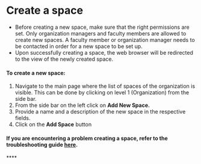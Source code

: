 # Create a space

* Before creating a new space, make sure that the right permissions are set. Only organization managers and faculty members are allowed to create new spaces. A faculty member or organization manager needs to be contacted in order for a new space to be set up.
* Upon successfully creating a space, the web browser will be redirected to the view of the newly created space.

#### To create a new space:

1.  Navigate to the main page where the list of spaces of the organization is visible. This can be done by clicking on level 1 \(Organization\) from the side bar. 
2. From the side bar on the left click on **Add New Space.** 
3. Provide a name and a description of the new space in the respective fields. 
4. Click on the **Add Space** button



#### If you are encountering a problem creating a space, refer to the troubleshooting guide [here](../troubleshooting/authorization-issues/cannot-create-a-space.md).

\*\*\*\*


